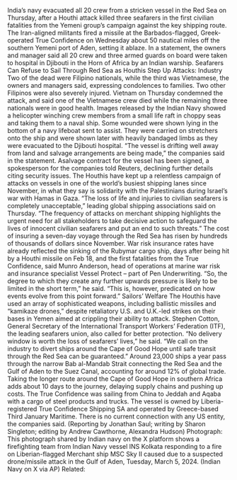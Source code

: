 India’s navy evacuated all 20 crew from a stricken vessel in the Red Sea on Thursday, after a Houthi attack killed three seafarers in the first civilian fatalities from the Yemeni group’s campaign against the key shipping route.
The Iran-aligned militants fired a missile at the Barbados-flagged, Greek-operated True Confidence on Wednesday about 50 nautical miles off the southern Yemeni port of Aden, setting it ablaze.
In a statement, the owners and manager said all 20 crew and three armed guards on board were taken to hospital in Djibouti in the Horn of Africa by an Indian warship.
Seafarers Can Refuse to Sail Through Red Sea as Houthis Step Up Attacks: Industry
Two of the dead were Filipino nationals, while the third was Vietnamese, the owners and managers said, expressing condolences to families. Two other Filipinos were also severely injured.
Vietnam on Thursday condemned the attack, and said one of the Vietnamese crew died while the remaining three nationals were in good health.
Images released by the Indian Navy showed a helicopter winching crew members from a small life raft in choppy seas and taking them to a naval ship.
Some wounded were shown lying in the bottom of a navy lifeboat sent to assist. They were carried on stretchers onto the ship and were shown later with heavily bandaged limbs as they were evacuated to the Djibouti hospital.
“The vessel is drifting well away from land and salvage arrangements are being made,” the companies said in the statement.
Asalvage contract for the vessel has been signed, a spokesperson for the companies told Reuters, declining further details citing security issues.
The Houthis have kept up a relentless campaign of attacks on vessels in one of the world’s busiest shipping lanes since November, in what they say is solidarity with the Palestinians during Israel’s war with Hamas in Gaza.
“The loss of life and injuries to civilian seafarers is completely unacceptable,” leading global shipping associations said on Thursday.
“The frequency of attacks on merchant shipping highlights the urgent need for all stakeholders to take decisive action to safeguard the lives of innocent civilian seafarers and put an end to such threats.”
The cost of insuring a seven-day voyage through the Red Sea has risen by hundreds of thousands of dollars since November.
War risk insurance rates have already reflected the sinking of the Rubymar cargo ship, days after being hit by a Houthi missile on Feb 18, and the first fatalities from the True Confidence, said Munro Anderson, head of operations at marine war risk and insurance specialist Vessel Protect – part of Pen Underwriting.
“So, the degree to which they create any further upwards pressure is likely to be limited in the short term,” he said.
“This is, however, predicated on how events evolve from this point forward.”
Sailors’ Welfare
The Houthis have used an array of sophisticated weapons, including ballistic missiles and “kamikaze drones,” despite retaliatory U.S. and U.K.-led strikes on their bases in Yemen aimed at crippling their ability to attack.
Stephen Cotton, General Secretary of the International Transport Workers’ Federation (ITF), the leading seafarers union, also called for better protection.
“No delivery window is worth the loss of seafarers’ lives,” he said. “We call on the industry to divert ships around the Cape of Good Hope until safe transit through the Red Sea can be guaranteed.”
Around 23,000 ships a year pass through the narrow Bab al-Mandab Strait connecting the Red Sea and the Gulf of Aden to the Suez Canal, accounting for around 12% of global trade.
Taking the longer route around the Cape of Good Hope in southern Africa adds about 10 days to the journey, delaying supply chains and pushing up costs.
The True Confidence was sailing from China to Jeddah and Aqaba with a cargo of steel products and trucks.
The vessel is owned by Liberia-registered True Confidence Shipping SA and operated by Greece-based Third January Maritime. There is no current connection with any US entity, the companies said.
(Reporting by Jonathan Saul; writing by Sharon Singleton; editing by Andrew Cawthorne, Alexandra Hudson)
Photograph: This photograph shared by Indian navy on the X platform shows a firefighting team from Indian Navy vessel INS Kolkata responding to a fire on Liberian-flagged Merchant ship MSC Sky II caused due to a suspected drone/missile attack in the Gulf of Aden, Tuesday, March 5, 2024. (Indian Navy on X via AP)
Related: